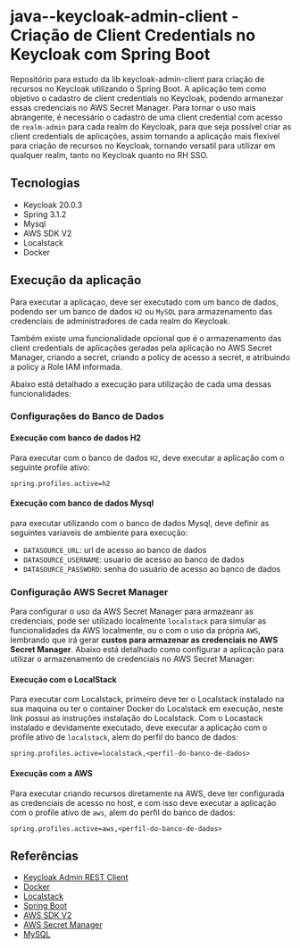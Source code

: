 # java--keycloak-admin-client - Criação de Client Credentials no Keycloak com Spring Boot
Repositório para estudo da lib keycloak-admin-client para criação de recursos no Keycloak utilizando o Spring Boot. A aplicação tem como objetivo o cadastro de client credentials no Keycloak, podendo armanezar essas credenciais no AWS Secret Manager. Para tornar o uso mais abrangente, é necessário o cadastro de uma client credential com acesso de `realm-admin` para cada realm do Keycloak, para que seja possível criar as client credentials de aplicações, assim tornando a aplicação mais flexível para criação de recursos no Keycloak,  tornando versatil para utilizar em qualquer realm, tanto no Keycloak quanto no RH SSO.


## Tecnologias

- Keycloak 20.0.3
- Spring 3.1.2
- Mysql
- AWS SDK V2
- Localstack
- Docker

## Execução da aplicação

Para executar a aplicaçao, deve ser executado com um banco de dados, podendo ser um banco de dados `H2` ou `MySQL` para armazenamento das credenciais de administradores de cada realm do Keycloak.

Também existe uma funcionalidade opcional que é o armazenamento das client credentials de aplicações geradas pela aplicação no AWS Secret Manager, criando a secret, criando a policy de acesso a secret, e atribuindo a policy a Role IAM informada. 

Abaixo está detalhado a execução para utilização de cada uma dessas funcionalidades:

### Configurações do Banco de Dados

#### Execução com banco de dados H2

Para executar com o banco de dados `H2`, deve executar a aplicação com o seguinte profile ativo:

```properties
spring.profiles.active=h2
```

#### Execução com banco de dados Mysql

para executar utilizando com o banco de dados Mysql, deve definir as seguintes variaveis de ambiente para execução:

- `DATASOURCE_URL`: url de acesso ao banco de dados
- `DATASOURCE_USERNAME`: usuario de acesso ao banco de dados
- `DATASOURCE_PASSWORD`: senha do usuário de acesso ao banco de dados


### Configuração AWS Secret Manager

Para configurar  o uso da AWS Secret Manager para armazeanr as credenciais, pode ser utilizado localmente `localstack` para simular as funcionalidades da AWS localmente, ou o com o uso da própria `AWS`, lembrando que irá gerar **custos para armazenar as credenciais no AWS Secret Manager**. Abaixo está detalhado como configurar a aplicação para utilizar o armazenamento de credenciais no AWS Secret Manager:


#### Execução com o LocalStack

Para executar com Localstack, primeiro deve ter o Localstack instalado na sua maquina ou ter o container Docker do Localstack em execução, neste link possui as instruções instalação do Localstack. Com o Locastack instalado e devidamente executado, deve executar a aplicação com o profile ativo de  `localstack`, alem do perfil do banco de dados:

```properties
spring.profiles.active=localstack,<perfil-do-banco-de-dados>
```


#### Execução com a AWS
Para executar criando recursos diretamente na AWS, deve ter configurada as credenciais de acesso no host, e com isso deve executar a aplicação com o profile ativo de `aws`, alem do perfil do banco de dados:

```properties
spring.profiles.active=aws,<perfil-do-banco-de-dados>
```

## Referências

- [Keycloak Admin REST Client](https://javadoc.io/doc/org.keycloak/keycloak-admin-client/latest/index.html)
- [Docker](https://www.docker.com/)
- [Localstack](https://localstack.cloud/)
- [Spring Boot](https://spring.io/projects/spring-boot)
- [AWS SDK V2](https://docs.aws.amazon.com/sdk-for-java/latest/developer-guide/home.html)
- [AWS Secret Manager](https://aws.amazon.com/pt/secrets-manager/)
- [MySQL](https://www.mysql.com/)